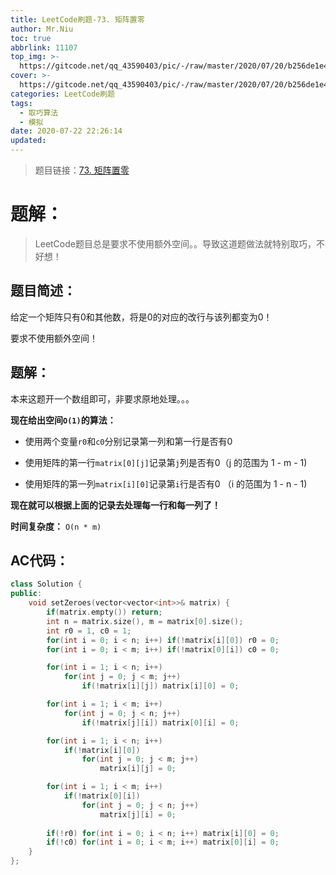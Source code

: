 ```yaml
---
title: LeetCode刷题-73. 矩阵置零
author: Mr.Niu
toc: true
abbrlink: 11107
top_img: >-
  https://gitcode.net/qq_43590403/pic/-/raw/master/2020/07/20/b256de1e46e3a3fc0746be4ecd589fa9.png
cover: >-
  https://gitcode.net/qq_43590403/pic/-/raw/master/2020/07/20/b256de1e46e3a3fc0746be4ecd589fa9.png
categories: LeetCode刷题
tags:
  - 取巧算法
  - 模拟
date: 2020-07-22 22:26:14
updated:
---
```






















> 题目链接：[73. 矩阵置零]( https://leetcode-cn.com/problems/set-matrix-zeroes/)



# 题解：



> LeetCode题目总是要求不使用额外空间。。导致这道题做法就特别取巧，不好想！



## 题目简述：



给定一个矩阵只有0和其他数，将是0的对应的改行与该列都变为0！

要求不使用额外空间！

## 题解：

本来这题开一个数组即可，非要求原地处理。。。

**现在给出空间`O(1)`的算法：**

- 使用两个变量`r0`和`c0`分别记录第一列和第一行是否有0

- 使用矩阵的第一行`matrix[0][j]`记录第`j`列是否有0（j 的范围为 1 - m - 1)
- 使用矩阵的第一列`matrix[i][0]`记录第`i`行是否有0 （i 的范围为 1 - n - 1)

**现在就可以根据上面的记录去处理每一行和每一列了！**



**时间复杂度：** `O(n * m)`

## AC代码：



```c++
class Solution {
public:
    void setZeroes(vector<vector<int>>& matrix) {
        if(matrix.empty()) return;
        int n = matrix.size(), m = matrix[0].size();
        int r0 = 1, c0 = 1;
        for(int i = 0; i < n; i++) if(!matrix[i][0]) r0 = 0;
        for(int i = 0; i < m; i++) if(!matrix[0][i]) c0 = 0;

        for(int i = 1; i < n; i++)
            for(int j = 0; j < m; j++)
                if(!matrix[i][j]) matrix[i][0] = 0;

        for(int i = 1; i < m; i++)
            for(int j = 0; j < n; j++)
                if(!matrix[j][i]) matrix[0][i] = 0;

        for(int i = 1; i < n; i++)
            if(!matrix[i][0])
                for(int j = 0; j < m; j++)
                    matrix[i][j] = 0;

        for(int i = 1; i < m; i++)
            if(!matrix[0][i])
                for(int j = 0; j < n; j++)
                    matrix[j][i] = 0;
        
        if(!r0) for(int i = 0; i < n; i++) matrix[i][0] = 0;
        if(!c0) for(int i = 0; i < m; i++) matrix[0][i] = 0;
    }
};
```



